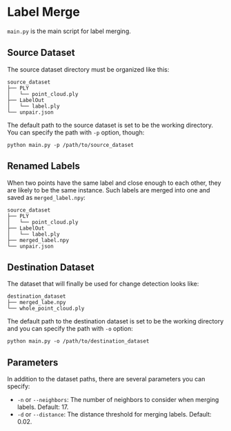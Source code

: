 # Label Merge

`main.py` is the main script for label merging.


## Source Dataset

The source dataset directory must be organized like this:

```
source_dataset
├── PLY
│   └── point_cloud.ply
├── LabelOut
│   └── label.ply
└── unpair.json
```

The default path to the source dataset is set to be the working directory. You can specify the path with `-p` option, though:


```
python main.py -p /path/to/source_dataset
```


## Renamed Labels

When two points have the same label and close enough to each other, they are likely to be the same instance. Such labels are merged into one and saved as `merged_label.npy`:

```
source_dataset
├── PLY
│   └── point_cloud.ply
├── LabelOut
│   └── label.ply
├── merged_label.npy
└── unpair.json
```


## Destination Dataset

The dataset that will finally be used for change detection looks like:


```
destination_dataset
├── merged_labe.npy
└── whole_point_cloud.ply
```

The default path to the destination dataset is set to be the working directory and you can specify the path with `-o` option:


```
python main.py -o /path/to/destination_dataset
```


## Parameters

In addition to the dataset paths, there are several parameters you can specify:

- `-n` or `--neighbors`: The number of neighbors to consider when merging labels. Default: $17$.
- `-d` or `--distance`: The distance threshold for merging labels. Default: $0.02$.
